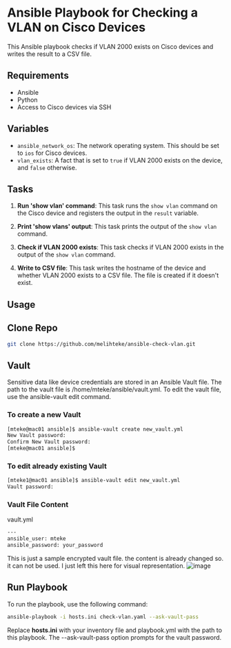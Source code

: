 # Ansible Playbook for Checking a VLAN on Cisco Devices

This Ansible playbook checks if VLAN 2000 exists on Cisco devices and writes the result to a CSV file.

## Requirements

- Ansible
- Python
- Access to Cisco devices via SSH

## Variables

- `ansible_network_os`: The network operating system. This should be set to `ios` for Cisco devices.
- `vlan_exists`: A fact that is set to `true` if VLAN 2000 exists on the device, and `false` otherwise.

## Tasks

1. **Run 'show vlan' command**: This task runs the `show vlan` command on the Cisco device and registers the output in the `result` variable.

2. **Print 'show vlans' output**: This task prints the output of the `show vlan` command.

3. **Check if VLAN 2000 exists**: This task checks if VLAN 2000 exists in the output of the `show vlan` command.

4. **Write to CSV file**: This task writes the hostname of the device and whether VLAN 2000 exists to a CSV file. The file is created if it doesn't exist.

## Usage

## Clone Repo
```sh
git clone https://github.com/melihteke/ansible-check-vlan.git
```

## Vault
Sensitive data like device credentials are stored in an Ansible Vault file. The path to the vault file is /home/mteke/ansible/vault.yml. To edit the vault file, use the ansible-vault edit command.

### To create a new Vault 
```sh
[mteke@mac01 ansible]$ ansible-vault create new_vault.yml
New Vault password: 
Confirm New Vault password: 
[mteke@mac01 ansible]$ 
```

### To edit already existing Vault
```sh
[mteke1@mac01 ansible]$ ansible-vault edit new_vault.yml
Vault password: 
```

### Vault File Content
vault.yml
```sh
---
ansible_user: mteke
ansible_password: your_password
```
This is just a sample encrypted vault file. the content is already changed so. it can not be used. I just left this here for visual representation.
![image](https://github.com/melihteke/ansible-check-vlan/assets/36086368/ad5012d9-d1ee-40c7-a348-92b27705e9ec)


## Run Playbook
To run the playbook, use the following command:
```bash
ansible-playbook -i hosts.ini check-vlan.yaml --ask-vault-pass
```
Replace **hosts.ini** with your inventory file and playbook.yml with the path to this playbook. The --ask-vault-pass option prompts for the vault password.




